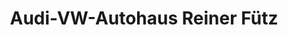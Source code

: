 ---
title: "Audi-VW-Autohaus Reiner Fütz"
url: /bad-essen/audi-vw-autohaus-reiner-fuetz/
shop: Autohaus
---